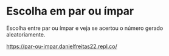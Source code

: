 # Escolha em par ou ímpar 
Escolha entre par ou ímpar e veja se acertou o número gerado aleatoriamente.

https://par-ou-impar.danielfreitas22.repl.co/